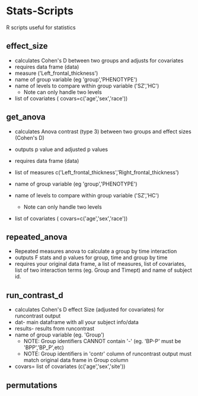# Stats-Scripts
R scripts useful for statistics

## effect_size

- calculates Cohen's D between two groups and adjusts for covariates
- requires data frame (data)
- measure ('Left_frontal_thickness')
- name of group variable (eg 'group','PHENOTYPE')
- name of levels to compare within group variable ('SZ','HC') 
  - Note can only handle two levels
- list of covariates ( covars=c('age','sex','race'))

## get_anova

- calculates Anova contrast (type 3) between two groups and effect sizes (Cohen's D)
- outputs p value and adjusted p values

- requires data frame (data)
- list of measures c('Left_frontal_thickness','Right_frontal_thickness')
- name of group variable (eg 'group','PHENOTYPE')
- name of levels to compare within group variable ('SZ','HC')
    - Note can only handle two levels
- list of covariates ( covars=c('age','sex','race'))

## repeated_anova

- Repeated measures anova to calculate a group by time interaction
- outputs F stats and p values for group, time and group by time
- requires your original data frame, a list of measures, list of covariates, list of two interaction terms (eg. Group and Timept) and name of subject id.

## run_contrast_d

- calculates Cohen's D effect Size (adjusted for covariates) for runcontrast output
- dat- main dataframe with all your subject info/data
- results- results from runcontrast
- name of group variable (eg. 'Group')
  - NOTE: Group identifiers CANNOT contain '-' (eg. 'BP-P' must be 'BPP','BP_P',etc)
  - NOTE: Group identifiers in 'contr' column of runcontrast output must match original data frame in Group column
- covars= list of covariates (c('age','sex','site'))

## permutations
